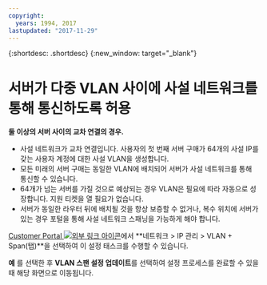 ```yaml
---
copyright:
  years: 1994, 2017
lastupdated: "2017-11-29"
---
```

{:shortdesc: .shortdesc}
{:new_window: target="_blank"}

# 서버가 다중 VLAN 사이에 사설 네트워크를 통해 통신하도록 허용

**둘 이상의 서버 사이의 교차 연결의 경우.**

 * 사설 네트워크가 교차 연결입니다. 사용자의 첫 번째 서버 구매가 64개의 사설 IP를 갖는 사용자 계정에 대한 사설 VLAN을 생성합니다.
 * 모든 미래의 서버 구매는 동일한 VLAN에 배치되어 서버가 사설 네트워크를 통해 통신할 수 있습니다.
 * 64개가 넘는 서버를 가질 것으로 예상되는 경우 VLAN은 필요에 따라 자동으로 성장합니다. 지원 티켓을 열 필요가 없습니다.
 * 서버가 동일한 라우터 뒤에 배치될 것을 항상 보증할 수 없거나, 복수 위치에 서버가 있는 경우 포털을 통해 사설 네트워크 스패닝을 가능하게 해야 합니다.

[Customer Portal ![외부 링크 아이콘](../../icons/launch-glyph.svg "외부 링크 아이콘")](https://control.softlayer.com/)에서 **네트워크 > IP 관리 > VLAN + Span(탭)**을 선택하여 이 설정 태스크를 수행할 수 있습니다.

**예** 를 선택한 후 **VLAN 스팬 설정 업데이트**를 선택하여 설정 프로세스를 완료할 수 있을 때 해당 화면으로 이동됩니다.
